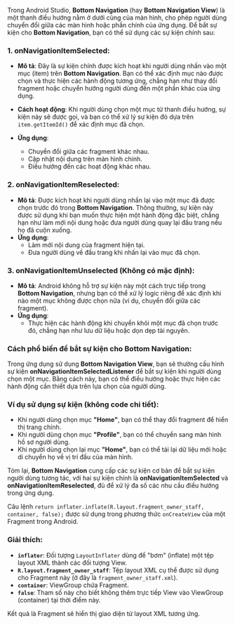 Trong Android Studio, **Bottom Navigation** (hay **Bottom Navigation View**) là một thanh điều hướng nằm ở dưới cùng của màn hình, cho phép người dùng chuyển đổi giữa các màn hình hoặc phần chính của ứng dụng. Để bắt sự kiện cho **Bottom Navigation**, bạn có thể sử dụng các sự kiện chính sau:

### 1. **onNavigationItemSelected**:
   - **Mô tả**: Đây là sự kiện chính được kích hoạt khi người dùng nhấn vào một mục (item) trên **Bottom Navigation**. Bạn có thể xác định mục nào được chọn và thực hiện các hành động tương ứng, chẳng hạn như thay đổi fragment hoặc chuyển hướng người dùng đến một phần khác của ứng dụng.
   - **Cách hoạt động**: Khi người dùng chọn một mục từ thanh điều hướng, sự kiện này sẽ được gọi, và bạn có thể xử lý sự kiện đó dựa trên `item.getItemId()` để xác định mục đã chọn.

   - **Ứng dụng**: 
     - Chuyển đổi giữa các fragment khác nhau.
     - Cập nhật nội dung trên màn hình chính.
     - Điều hướng đến các hoạt động khác nhau.

### 2. **onNavigationItemReselected**:
   - **Mô tả**: Được kích hoạt khi người dùng nhấn lại vào một mục đã được chọn trước đó trong **Bottom Navigation**. Thông thường, sự kiện này được sử dụng khi bạn muốn thực hiện một hành động đặc biệt, chẳng hạn như làm mới nội dung hoặc đưa người dùng quay lại đầu trang nếu họ đã cuộn xuống.
   - **Ứng dụng**: 
     - Làm mới nội dung của fragment hiện tại.
     - Đưa người dùng về đầu trang khi nhấn lại vào mục đã chọn.

### 3. **onNavigationItemUnselected (Không có mặc định)**:
   - **Mô tả**: Android không hỗ trợ sự kiện này một cách trực tiếp trong **Bottom Navigation**, nhưng bạn có thể xử lý logic riêng để xác định khi nào một mục không được chọn nữa (ví dụ, chuyển đổi giữa các fragment). 
   - **Ứng dụng**: 
     - Thực hiện các hành động khi chuyển khỏi một mục đã chọn trước đó, chẳng hạn như lưu dữ liệu hoặc dọn dẹp tài nguyên.

### Cách phổ biến để bắt sự kiện cho Bottom Navigation:
Trong ứng dụng sử dụng **Bottom Navigation View**, bạn sẽ thường cấu hình sự kiện **onNavigationItemSelectedListener** để bắt sự kiện khi người dùng chọn một mục. Bằng cách này, bạn có thể điều hướng hoặc thực hiện các hành động cần thiết dựa trên lựa chọn của người dùng.

### Ví dụ sử dụng sự kiện (không code chi tiết):

- Khi người dùng chọn mục **"Home"**, bạn có thể thay đổi fragment để hiển thị trang chính.
- Khi người dùng chọn mục **"Profile"**, bạn có thể chuyển sang màn hình hồ sơ người dùng.
- Khi người dùng chọn lại mục **"Home"**, bạn có thể tải lại dữ liệu mới hoặc di chuyển họ về vị trí đầu của màn hình.

Tóm lại, **Bottom Navigation** cung cấp các sự kiện cơ bản để bắt sự kiện người dùng tương tác, với hai sự kiện chính là **onNavigationItemSelected** và **onNavigationItemReselected**, đủ để xử lý đa số các nhu cầu điều hướng trong ứng dụng.

Câu lệnh `return inflater.inflate(R.layout.fragment_owner_staff, container, false);` được sử dụng trong phương thức `onCreateView` của một Fragment trong Android.

### Giải thích:
- **`inflater`**: Đối tượng `LayoutInflater` dùng để "bơm" (inflate) một tệp layout XML thành các đối tượng View.
- **`R.layout.fragment_owner_staff`**: Tệp layout XML cụ thể được sử dụng cho Fragment này (ở đây là `fragment_owner_staff.xml`).
- **`container`**: ViewGroup chứa Fragment.
- **`false`**: Tham số này cho biết không thêm trực tiếp View vào ViewGroup (container) tại thời điểm này.

Kết quả là Fragment sẽ hiển thị giao diện từ layout XML tương ứng.
